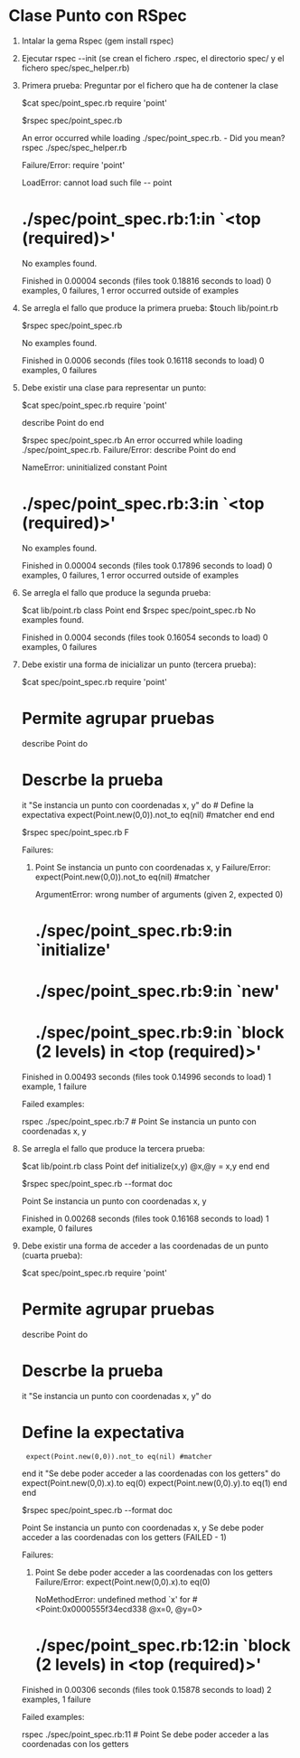 # Clase Punto con RSpec

1. Intalar la gema Rspec (gem install rspec)

2. Ejecutar rspec --init (se crean el fichero .rspec, el directorio spec/ y el fichero spec/spec\_helper.rb)

3. Primera prueba:
    Preguntar por el fichero que ha de contener la clase

    $cat spec/point\_spec.rb
    require 'point'

    $rspec spec/point\_spec.rb
   
    An error occurred while loading ./spec/point_spec.rb. - Did you mean?
                    rspec ./spec/spec_helper.rb

    Failure/Error: require 'point'

    LoadError:
    cannot load such file -- point
    # ./spec/point_spec.rb:1:in `<top (required)>'
    No examples found.


    Finished in 0.00004 seconds (files took 0.18816 seconds to load)
    0 examples, 0 failures, 1 error occurred outside of examples

4. Se arregla el fallo que produce la primera prueba:
    $touch lib/point.rb

    $rspec spec/point\_spec.rb

    No examples found.


    Finished in 0.0006 seconds (files took 0.16118 seconds to load)
    0 examples, 0 failures
    
5. Debe existir una clase para representar un punto:
       
    $cat spec/point\_spec.rb
    require 'point'

    describe Point do
    end

    $rspec spec/point\_spec.rb
    An error occurred while loading ./spec/point_spec.rb.
    Failure/Error:
    describe Point do
    end

    NameError:
    uninitialized constant Point
    # ./spec/point_spec.rb:3:in `<top (required)>'
    No examples found.


    Finished in 0.00004 seconds (files took 0.17896 seconds to load)
    0 examples, 0 failures, 1 error occurred outside of examples

6. Se arregla el fallo que produce la segunda prueba:

    $cat lib/point.rb
    class Point
    end
    $rspec spec/point\_spec.rb
    No examples found.


    Finished in 0.0004 seconds (files took 0.16054 seconds to load)
    0 examples, 0 failures

7. Debe existir una forma de inicializar un punto (tercera prueba):

    $cat spec/point\_spec.rb
    require 'point'

    # Permite agrupar pruebas
    describe Point do

      # Descrbe la prueba 
      it "Se instancia un punto con coordenadas x, y" do
         # Define la expectativa
         expect(Point.new(0,0)).not_to eq(nil) #matcher
      end
    end

    $rspec spec/point\_spec.rb
    F

    Failures:

    1) Point Se instancia un punto con coordenadas x, y
       Failure/Error: expect(Point.new(0,0)).not_to eq(nil) #matcher

       ArgumentError:
         wrong number of arguments (given 2, expected 0)
       # ./spec/point_spec.rb:9:in `initialize'
       # ./spec/point_spec.rb:9:in `new'
       # ./spec/point_spec.rb:9:in `block (2 levels) in <top (required)>'

    Finished in 0.00493 seconds (files took 0.14996 seconds to load)
    1 example, 1 failure

    Failed examples:

    rspec ./spec/point_spec.rb:7 # Point Se instancia un punto con coordenadas x, y

8. Se arregla el fallo que produce la tercera prueba:

    $cat lib/point.rb
    class Point
      def initialize(x,y)
        @x,@y = x,y
      end
    end

    
    $rspec spec/point\_spec.rb --format doc

    Point
      Se instancia un punto con coordenadas x, y

    Finished in 0.00268 seconds (files took 0.16168 seconds to load)
    1 example, 0 failures

9. Debe existir una forma de acceder a las coordenadas de un punto (cuarta prueba):
   
    $cat spec/point\_spec.rb
    require 'point'

    # Permite agrupar pruebas
    describe Point do

      # Descrbe la prueba 
      it "Se instancia un punto con coordenadas x, y" do
      # Define la expectativa
        expect(Point.new(0,0)).not_to eq(nil) #matcher
      end
      it "Se debe poder acceder a las coordenadas con los getters" do
        expect(Point.new(0,0).x).to eq(0) 
        expect(Point.new(0,0).y).to eq(1) 
      end
    end

    $rspec spec/point\_spec.rb --format doc

    Point
      Se instancia un punto con coordenadas x, y
      Se debe poder acceder a las coordenadas con los getters (FAILED - 1)

    Failures:

    1) Point Se debe poder acceder a las coordenadas con los getters
       Failure/Error: expect(Point.new(0,0).x).to eq(0)

       NoMethodError:
       undefined method `x' for #<Point:0x0000555f34ecd338 @x=0, @y=0>
       # ./spec/point_spec.rb:12:in `block (2 levels) in <top (required)>'

    Finished in 0.00306 seconds (files took 0.15878 seconds to load)
    2 examples, 1 failure

    Failed examples:

    rspec ./spec/point_spec.rb:11 # Point Se debe poder acceder a las coordenadas con los getters

